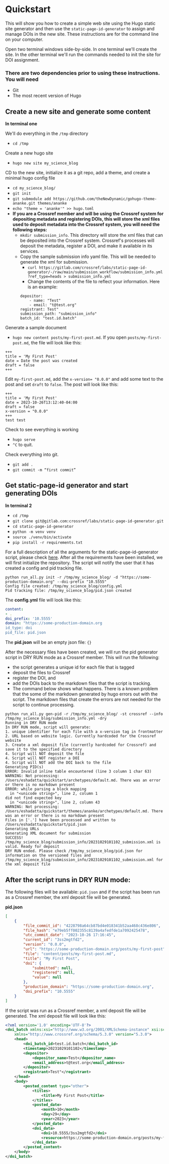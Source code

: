 # Quickstart

This will show you how to create a simple web site using the Hugo static site generator and then use the `static-page-id-generator` to assign and manage DOIs in the new site. These instructions are for the command line on your computer.

Open two terminal windows side-by-side. In one terminal we'll create the site. In the other terminal we'll run the commands needed to init the site for DOI assignment.

### There are two dependencies prior to using these instructions. You will need
- Git
- The most recent version of Hugo

## Create a new site and generate some content

**In terminal one**

We'll do everything in the `/tmp` directory

- `cd /tmp`

Create a new hugo site

- `hugo new site my_science_blog`

CD to the new site, initialize it as a git repo, add a theme, and create a minimal hugo config file

- `cd my_science_blog/`
- `git init`
- `git submodule add https://github.com/theNewDynamic/gohugo-theme-ananke.git themes/ananke`
- `echo "theme = 'ananke'" >> hugo.toml`
- **If you are a Crossref member and will be using the Crossref system for depositing metadata and registering DOIs, this will store the xml files used to deposit metadata into the Crossref system, you will need the following steps:**
  - `mkdir submission_info`. This directory will store the xml files that can be deposited into the Crossref system. Crossref's processes will deposit the metadata, register a DOI, and make it available in its services.
  - Copy the sample submission info yaml file. This will be needed to generate the xml for submission. 
    - `curl https://gitlab.com/crossref/labs/static-page-id-generator/-/raw/main/submission_workflow/submission_info.yml?ref_type=heads > submission_info.yml`
    - Change the contents of the file to reflect your information. Here is an example:
    ```
    depositor: 
        - name: "Test"
        - email: "t@test.org"
    registrant: Test"
    submission_path: "submission_info"
    batch_id: "test.id.batch"
    ```

Generate a sample document

- `hugo new content posts/my-first-post.md`. If you open `posts/my-first-post.md`, the file will look like this:
```
+++
title = 'My First Post'
date = Date the post was created
draft = false
+++
```

Edit `my-first-post.md`, add the `x-version= "0.0.0"` and add some text to the post and set `draft` to `false`. The post will look like this:
```
+++
title = 'My First Post'
date = 2023-10-26T13:12:40-04:00
draft = false
x-version = "0.0.0"
+++
test test
```

Check to see everything is working

- `hugo serve`
- `^C` to quit.

Check everything into git.

- `git add .`
- `git commit -m “first commit”`

## Get static-page-id generator and start generating DOIs

**In terminal 2**

- `cd /tmp`
- `git clone git@gitlab.com:crossref/labs/static-page-id-generator.git`
- `cd static-page-id-generator`
- `python -m venv venv`
- `source ./venv/bin/activate`
- `pip install -r requirements.txt`

For a full description of all the arguments for the static-page-id-generator script, please check [here](https://gitlab.com/crossref/labs/static-page-id-generator/-/blob/main/README.md?ref_type=heads#usage-examples). After all the requirements have been installed, we will first initialize the repository. The script will notify the user that it has created a config and pid tracking file. 
```
python run_all.py init -r /tmp/my_science_blog/ -d "https://some-production-domain.org" --doi-prefix "10.5555"
Config file created: /tmp/my_science_blog/config.yml
Pid tracking file: /tmp/my_science_blog/pid.json created

```
The **config.yml** file will look like this:
```yaml
content:
- .
doi_prefix: '10.5555'
domain: "https://some-production-domain.org
id_type: doi
pid_file: pid.json
```

The **pid.json** will be an empty json file: `{}`

After the necessary files have been created, we will run the pid generator script in DRY RUN mode as a Crossref member.  This will run the following:
- the script generates a unique id for each file that is tagged
- deposit the files to Crossref 
- register the DOI, and 
- add the DOIs back to the markdown files that the script is tracking.
- The command below shows what happens. There is a known problem that the some of the markdown generated by hugo errors out with the script. The markdown files that create the errors are not needed for the script to continue processing.
```
python run_all.py gen-pid -r /tmp/my_science_blog/ -st crossref --info /tmp/my_science_blog/submission_info.yml -dry
Running in DRY RUN mode
In DRY RUN mode, script will generate:
1. unique identifier for each file with a x-version tag in frontmatter
2. URL based on website logic. Currently hardcoded for the Crossref website
3. Create a xml deposit file (currently hardcoded for Crossref) and save it to the specified directory
4. Script will NOT deposit the file
4. Script will NOT register a DOI
4. Script will NOT add the DOI back to the file
Generating PID(s)
ERROR: Invalid inline table encountered (line 3 column 1 char 63)
WARNING: Not processing: /Users/eshadatta/quickstart/archetypes/default.md. There was an error or there is no markdown present
ERROR: while parsing a block mapping
  in "<unicode string>", line 2, column 1
did not find expected key
  in "<unicode string>", line 2, column 43
WARNING: Not processing: /Users/eshadatta/quickstart/themes/ananke/archetypes/default.md. There was an error or there is no markdown present
Files in ['.'] have been processed and written to /Users/eshadatta/quickstart/pid.json
Generating URLs
Generating XML document for submission
SUCCESS! /tmp/my_science_blog/submission_info/20231029101102_submission.xml is valid. Ready for deposit
DRY RUN ended. Please check /tmp/my_science_blog/pid.json for information on the versioned files and /tmp/my_science_blog/submission_info/20231029101102_submission.xml for the xml deposit file
```
## After the script runs in DRY RUN mode:
The following files will be available: `pid.json` and if the script has been run as a Crossref member, the xml deposit file will be generated.

**pid.json**
```json
[
	{
		"file_commit_id": "4228798a64cb87bd4e018341b52aa468c436e806",
		"file_hash": "e79eb5ff002355c8139a4afedfde1a7092425478",
		"utc_commit_date": "2023-10-26 17:16:45",
		"current_id": "3ss2mgtfd2",
		"version": "0.0.0",
		"url": "https://some-production-domain.org/posts/my-first-post",
		"file": "content/posts/my-first-post.md",
		"title": "My First Post",
		"doi": {
			"submitted": null,
			"registered": null,
			"value": null
		},
		"production_domain": "https://some-production-domain.org",
		"doi_prefix": "10.5555"
	}
]
```

If the script was run as a Crossref member, a xml deposit file will be generated. 
The xml deposit file will look like this:
```xml
<?xml version='1.0' encoding='UTF-8'?>
<doi_batch xmlns:xsi="http://www.w3.org/2001/XMLSchema-instance" xsi:schemaLocation="http://www.crossref.org/schema/5.3.0 https://www.crossref.org/schemas/crossref5.3.0.xsd"
    xmlns="http://www.crossref.org/schema/5.3.0" version="5.3.0">
    <head>
        <doi_batch_id>test.id.batch</doi_batch_id>
        <timestamp>20231029101102</timestamp>
        <depositor>
            <depositor_name>Test</depositor_name>
            <email_address>t@test.org</email_address>
        </depositor>
        <registrant>Test"</registrant>
    </head>
    <body>
        <posted_content type="other">
            <titles>
                <title>My First Post</title>
            </titles>
            <posted_date>
                <month>10</month>
                <day>29</day>
                <year>2023</year>
            </posted_date>
            <doi_data>
                <doi>10.5555/3ss2mgtfd2</doi>
                <resource>https://some-production-domain.org/posts/my-first-post</resource>
            </doi_data>
        </posted_content>
    </body>
</doi_batch>
```

